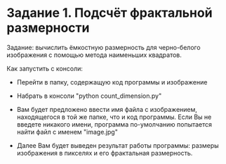 # Задание 1. Подсчёт фрактальной размерности
Задание: вычислить ёмкостную размерность для черно-белого изображения с помощью метода наименьших квадратов.

Как запустить с консоли:
* Перейти в папку, содержащую код программы и изображение

* Набрать в консоли "python count_dimension.py"

* Вам будет предложено ввести имя файла с изображением, находящегося в той же папке, что и код программы. Если Вы не введете никакого имени, программа по-умолчанию попытается найти файл с именем "image.jpg"

* Далее Вам будет выведен результат работы программы: размеры изображения в пикселях и его фрактальная размерность.
